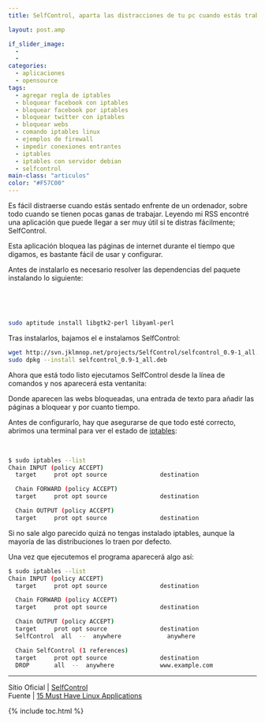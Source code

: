 ```yaml
---
title: SelfControl, aparta las distracciones de tu pc cuando estás trabajando

layout: post.amp

if_slider_image:
  -
  -
categories:
  - aplicaciones
  - opensource
tags:
  - agregar regla de iptables
  - bloquear facebook con iptables
  - bloquear facebook por iptables
  - bloquear twitter con iptables
  - bloquear webs
  - comando iptables linux
  - ejemplos de firewall
  - impedir conexiones entrantes
  - iptables
  - iptables con servidor debian
  - selfcontrol
main-class: "articulos"
color: "#F57C00"
---
```

[<amp-img title="selfcontrol" src="/assets/img/2012/08/selfcontrol11.png" alt="" width="192px" height="192px" />][1]

Es fácil distraerse cuando estás sentado enfrente de un ordenador, sobre todo cuando se tienen pocas ganas de trabajar. Leyendo mi RSS encontré una aplicación que puede llegar a ser muy útil si te distras fácilmente; SelfControl.

Esta aplicación bloquea las páginas de internet durante el tiempo que digamos, es bastante fácil de usar y configurar.

Antes de instalarlo es necesario resolver las dependencias del paquete instalando lo siguiente:

&nbsp;

&nbsp;

```bash
sudo aptitude install libgtk2-perl libyaml-perl
```

Tras instalarlos, bajamos el e instalamos SelfControl:

```bash
wget http://svn.jklmnop.net/projects/SelfControl/selfcontrol_0.9-1_all.deb
sudo dpkg --install selfcontrol_0.9-1_all.deb
```

Ahora que está todo listo ejecutamos SelfControl desde la línea de comandos y nos aparecerá esta ventanita:  

<!--ad-->


[<amp-img title="Selfcontro1" src="/assets/img/2012/08/Selfcontro11.png" alt="" width="415px" height="378px" />][2]

Donde aparecen las webs bloqueadas, una entrada de texto para añadir las páginas a bloquear y por cuanto tiempo.

Antes de configurarlo, hay que asegurarse de que todo esté correcto, abrimos una terminal para ver el estado de <a title="20 ejemplos de iptables para SysAdmins novatos" href="//20-ejemplos-de-iptables-para-sysadmins/" target="_blank">iptables</a>:

&nbsp;

```bash
$ sudo iptables --list
Chain INPUT (policy ACCEPT)
  target     prot opt source               destination

  Chain FORWARD (policy ACCEPT)
  target     prot opt source               destination

  Chain OUTPUT (policy ACCEPT)
  target     prot opt source               destination
```

Si no sale algo parecido quizá no tengas instalado iptables, aunque la mayoría de las distribuciones lo traen por defecto.

Una vez que ejecutemos el programa aparecerá algo así:

```bash
$ sudo iptables --list
Chain INPUT (policy ACCEPT)
  target     prot opt source               destination

  Chain FORWARD (policy ACCEPT)
  target     prot opt source               destination

  Chain OUTPUT (policy ACCEPT)
  target     prot opt source               destination
  SelfControl  all  --  anywhere             anywhere

  Chain SelfControl (1 references)
  target     prot opt source               destination
  DROP       all  --  anywhere             www.example.com
```

* * *

Sítio Oficial | <a href="http://svn.jklmnop.net/projects/SelfControl.html" target="_blank">SelfControl </a>  
Fuente | <a href="http://www.datamation.com/open-source/15-must-have-linux-applications-1.html" target="_blank">15 Must Have Linux Applications</a>



 [1]: /assets/img/2012/08/selfcontrol11.png
 [2]: /assets/img/2012/08/Selfcontro11.png

{% include toc.html %}
